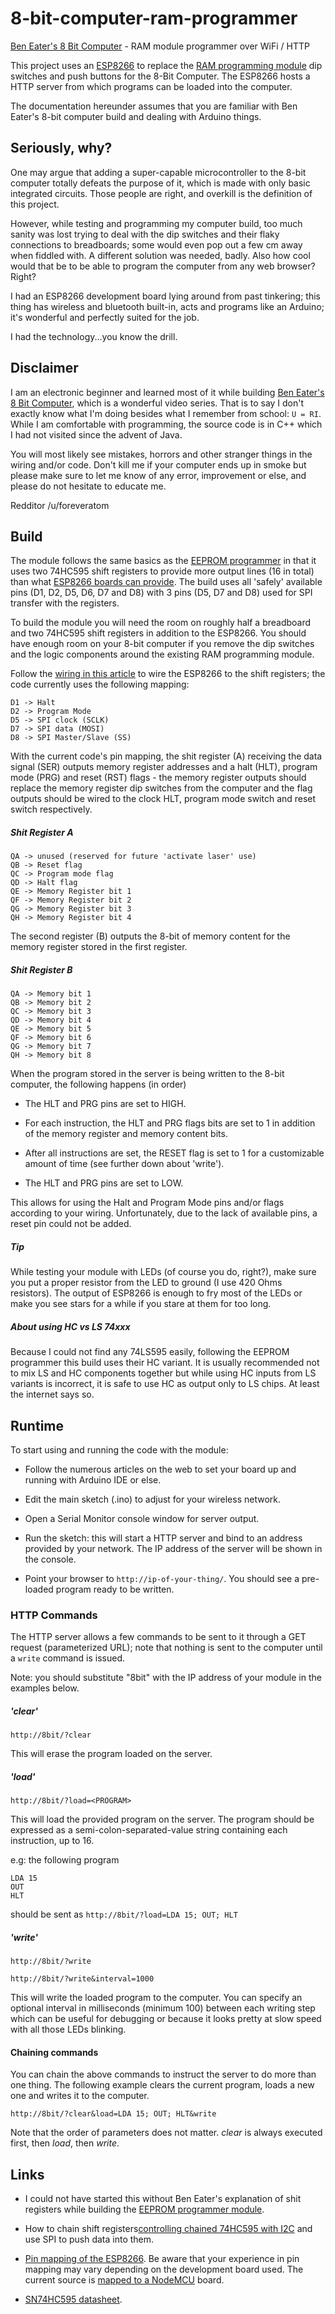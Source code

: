 # 8-bit-computer-ram-programmer
[Ben Eater's 8 Bit Computer](https://eater.net/8bit) - RAM module programmer over WiFi / HTTP


This project uses an [ESP8266](https://en.wikipedia.org/wiki/ESP8266) to replace the [RAM programming module](https://eater.net/8bit/ram) dip switches and push buttons for the 8-Bit Computer. The ESP8266 hosts a HTTP server from which programs can be loaded into the computer. 

The documentation hereunder assumes that you are familiar with Ben Eater's 8-bit computer build and dealing with Arduino things.

## Seriously, why?

One may argue that adding a super-capable microcontroller to the 8-bit computer totally defeats the purpose of it, which is made with only basic integrated circuits. Those people are right, and overkill is the definition of this project.

However, while testing and programming my computer build, too much sanity was lost trying to deal with the dip switches and their flaky connections to breadboards; some would even pop out a few cm away when fiddled with. A different solution was needed, badly. Also how cool would that be to be able to program the computer from any web browser? Right?

I had an ESP8266 development board lying around from past tinkering; this thing has wireless and bluetooth built-in, acts and programs like an Arduino; it's wonderful and perfectly suited for the job. 

I had the technology...you know the drill.

## Disclaimer

I am an electronic beginner and learned most of it while building [Ben Eater's 8 Bit Computer](https://eater.net/8bit), which is a wonderful video series. That is to say I don't exactly know what I'm doing besides what I remember from school: `U = RI`. While I am comfortable with programming, the source code is in C++ which I had not visited since the advent of Java.

You will most likely see mistakes, horrors and other stranger things in the wiring and/or code. Don't kill me if your computer ends up in smoke but please make sure to let me know of any error, improvement or else, and please do not hesitate to educate me.

Redditor /u/foreveratom

## Build 

The module follows the same basics as the [EEPROM programmer](https://www.youtube.com/watch?v=K88pgWhEb1M) in that it uses two 74HC595 shift registers to provide more output lines (16 in total) than what [ESP8266 boards can provide](https://github.com/thehookup/Wireless_MQTT_Doorbell/blob/master/GPIO_Limitations_ESP8266_NodeMCU.jpg). The build uses all 'safely' available pins (D1, D2, D5, D6, D7 and D8) with 3 pins (D5, D7 and D8) used for SPI transfer with the registers.

To build the module you will need the room on roughly half a breadboard and two 74HC595 shift registers in addition to the ESP8266. You should have enough room on your 8-bit computer if you remove the dip switches and the logic components around the existing RAM programming module.

Follow the [wiring in this article](https://techtutorialsx.com/2016/09/04/esp8266-controlling-chained-sn74hc595-ics/) to wire the ESP8266 to the shift registers; the code currently uses the following mapping:

```
D1 -> Halt
D2 -> Program Mode
D5 -> SPI clock (SCLK)
D7 -> SPI data (MOSI)
D8 -> SPI Master/Slave (SS)
```

With the current code's pin mapping, the shit register (A) receiving the data signal (SER) outputs memory register addresses and a halt (HLT), program mode (PRG) and reset (RST) flags - the memory register outputs should replace the memory register dip switches from the computer and the flag outputs should be wired to the clock HLT, program mode switch and reset switch respectively.

##### Shit Register A
```
QA -> unused (reserved for future 'activate laser' use)
QB -> Reset flag
QC -> Program mode flag
QD -> Halt flag
QE -> Memory Register bit 1 
QF -> Memory Register bit 2
QG -> Memory Register bit 3
QH -> Memory Register bit 4
```

The second register (B) outputs the 8-bit of memory content for the memory register stored in the first register.

##### Shit Register B
```
QA -> Memory bit 1
QB -> Memory bit 2
QC -> Memory bit 3
QD -> Memory bit 4
QE -> Memory bit 5
QF -> Memory bit 6
QG -> Memory bit 7
QH -> Memory bit 8
```
When the program stored in the server is being written to the 8-bit computer, the following happens (in order)

* The HLT and PRG pins are set to HIGH.

* For each instruction, the HLT and PRG flags bits are set to 1 in addition of the memory register and memory content bits.

* After all instructions are set, the RESET flag is set to 1 for a customizable amount of time (see further down about 'write').

* The HLT and PRG pins are set to LOW.

This allows for using the Halt and Program Mode pins and/or flags according to your wiring. Unfortunately, due to the lack of available pins, a reset pin could not be added.

##### Tip

While testing your module with LEDs (of course you do, right?), make sure you put a proper resistor from the LED to ground (I use 420 Ohms resistors). The output of ESP8266 is enough to fry most of the LEDs or make you see stars for a while if you stare at them for too long.

##### About using HC vs LS 74xxx

Because I could not find any 74LS595 easily, following the EEPROM programmer this build uses their HC variant. It is usually recommended not to mix LS and HC components together but while using HC inputs from LS variants is incorrect, it is safe to use HC as output only to LS chips. At least the internet says so.

## Runtime

To start using and running the code with the module:

* Follow the numerous articles on the web to set your board up and running with Arduino IDE or else.

* Edit the main sketch (.ino) to adjust for your wireless network.

* Open a Serial Monitor console window for server output.

* Run the sketch: this will start a HTTP server and bind to an address provided by your network. The IP address of the server will be 
shown in the console.

* Point your browser to `http://ip-of-your-thing/`. You should see a pre-loaded program ready to be written.

### HTTP Commands

The HTTP server allows a few commands to be sent to it through a GET request (parameterized URL); note that nothing is sent to the computer until a `write` command is issued.

Note: you should substitute "8bit" with the IP address of your module in the examples below.

##### 'clear' 

`http://8bit/?clear`

This will erase the program loaded on the server.

##### 'load' 

`http://8bit/?load=<PROGRAM>`

This will load the provided program on the server. The program should be expressed as a semi-colon-separated-value string containing each instruction, up to 16.

e.g: the following program

```
LDA 15
OUT
HLT
```

should be sent as `http://8bit/?load=LDA 15; OUT; HLT`

##### 'write'

`http://8bit/?write`

`http://8bit/?write&interval=1000`

This will write the loaded program to the computer. You can specify an optional interval in milliseconds (minimum 100) between each writing step which can be useful for debugging or because it looks pretty at slow speed with all those LEDs blinking.

#### Chaining commands

You can chain the above commands to instruct the server to do more than one thing. The following example clears the current program, loads a new one and writes it to the computer.

`http://8bit/?clear&load=LDA 15; OUT; HLT&write`

Note that the order of parameters does not matter. *clear* is always executed first, then *load*, then *write*.

## Links

* I could not have started this without Ben Eater's explanation of shit registers while building the [EEPROM programmer module](https://www.youtube.com/watch?v=K88pgWhEb1M).

* How to chain shift registers[controlling chained 74HC595 with I2C](https://techtutorialsx.com/2016/09/04/esp8266-controlling-chained-sn74hc595-ics/) and use SPI to push data into them.

* [Pin mapping of the ESP8266](http://esp8266.github.io/Arduino/versions/2.0.0/doc/reference.html). Be aware that your experience in pin mapping may vary depending on the development board used. The current source is [mapped to a NodeMCU](https://techtutorialsx.com/2017/04/02/esp8266-nodemcu-pin-mappings/) board.

* [SN74HC595 datasheet](http://www.ti.com/lit/ds/symlink/sn74hc595.pdf).
